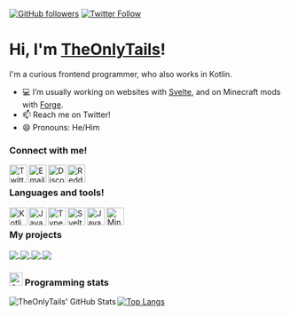 [![GitHub followers](https://img.shields.io/github/followers/TheOnlyTails?style=social)][github_page]
[![Twitter Follow](https://img.shields.io/twitter/follow/The_Only_Tails?label=Follow&style=social)][twitter]

# Hi, I'm [TheOnlyTails](https://theonlytails.com)!
I'm a curious frontend programmer, who also works in Kotlin.
- 💻 I’m usually working on websites with [Svelte][svelte], and on Minecraft mods with [Forge][forge].
- 📫 Reach me on Twitter! 
- 😄 Pronouns: He/Him

### Connect with me!
[<img align="left" alt="Twitter" width="32" src="https://abs.twimg.com/favicons/twitter.ico"/>][twitter]
[<img align="left" alt="Email" width="32" src="https://img.icons8.com/fluent/48/000000/email.png">][email]
[<img align="left" alt="Discord" width="32" src="https://discord.com/assets/847541504914fd33810e70a0ea73177e.ico"/>](https://discord.com/users/645291351562518542)
[<img align="left" alt="Reddit" width="32" src="https://www.redditstatic.com/desktop2x/img/favicon/android-icon-192x192.png"/>][reddit]

<br/>

### Languages and tools!
[<img align="left" alt="Kotlin" width="32" src="https://kotlinlang.org/assets/images/favicon.svg?&v=8607ff59d5296c7642ecd72bd3daa79b"/>][kotlin]
[<img align="left" alt="Java" width="32" src="https://raw.githubusercontent.com/jmnote/z-icons/master/svg/java.svg"/>][java]
[<img align="left" alt="TypeScript" width="32" src="https://www.typescriptlang.org/favicon-32x32.png"/>][typescript]
[<img align="left" alt="Svelte" width="32" src="https://svelte.dev/favicon.png"/>][svelte]
[<img align="left" alt="JavaScript" width="32" src="https://raw.githubusercontent.com/jmnote/z-icons/master/svg/javascript.svg"/>][javascript]
[<img align="left" alt="Minecraft Forge" width="32" src="https://files.minecraftforge.net/static/images/favicon-32x32.png"/>][forge]

<br/>

### My projects
<a href="https://github.com/files-community/website">
  <img align="center" src="https://github-readme-stats.vercel.app/api/pin/?username=files-community&repo=website&theme=dark" />
</a>
<a href="https://github.com/tropix126/fluent-svelte">
  <img align="center" src="https://github-readme-stats.vercel.app/api/pin/?username=tropix126&repo=fluent-svelte&theme=dark" />
</a>
<a href="https://github.com/theonlytails/lootgoblin">
  <img align="center" src="https://github-readme-stats.vercel.app/api/pin/?username=TheOnlyTails&repo=lootgoblin&theme=dark" />
</a>
<a href="https://github.com/theonlytails/theonlytails.com" >
  <img align="center" src="https://github-readme-stats.vercel.app/api/pin/?username=TheOnlyTails&repo=theonlytails.com&theme=dark" />
</a>

### <img alt="Graph" width="24" src="https://img.icons8.com/fluent/48/000000/graph.png"/> Programming stats
<img align="left" alt="TheOnlyTails' GitHub Stats" src="https://github-readme-stats-hwa9vez0v.vercel.app/api?username=TheOnlyTails&include_all_commits=true&show_icons=true&hide_border=true&theme=dark"/>

[![Top Langs](https://github-readme-stats.vercel.app/api/top-langs/?username=TheOnlyTails&hide=c%23,shaderlab,hlsl,c%2B%2B&layout=compact&theme=dark)](https://github.com/anuraghazra/github-readme-stats)

[home_page]: https://theonlytails.com/
[twitter]: https://twitter.com/The_Only_Tails/
[reddit]: https://www.reddit.com/user/TheOnlyTails/
[github_page]: https://github.com/theonlytails
[email]: mailto:theonlytails@theonlytails.com

[java]: https://www.java.com/
[kotlin]: https://www.kotlinlang.org/
[typescript]: https://www.typescriptlang.org/
[javascript]: https://www.javascript.com/
[svelte]: https://svelte.dev/
[forge]: https://forums.minecraftforge.net/
